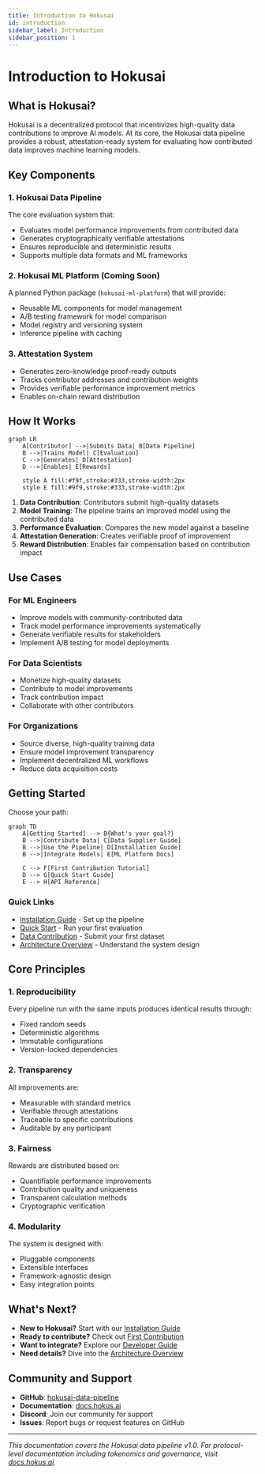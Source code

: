 ```yaml
---
title: Introduction to Hokusai
id: introduction
sidebar_label: Introduction
sidebar_position: 1
---
```


# Introduction to Hokusai

## What is Hokusai?

Hokusai is a decentralized protocol that incentivizes high-quality data contributions to improve AI models. At its core, the Hokusai data pipeline provides a robust, attestation-ready system for evaluating how contributed data improves machine learning models.

## Key Components

### 1. Hokusai Data Pipeline
The core evaluation system that:
- Evaluates model performance improvements from contributed data
- Generates cryptographically verifiable attestations
- Ensures reproducible and deterministic results
- Supports multiple data formats and ML frameworks

### 2. Hokusai ML Platform (Coming Soon)
A planned Python package (`hokusai-ml-platform`) that will provide:
- Reusable ML components for model management
- A/B testing framework for model comparison
- Model registry and versioning system
- Inference pipeline with caching

### 3. Attestation System
- Generates zero-knowledge proof-ready outputs
- Tracks contributor addresses and contribution weights
- Provides verifiable performance improvement metrics
- Enables on-chain reward distribution

## How It Works

```mermaid
graph LR
    A[Contributor] -->|Submits Data| B[Data Pipeline]
    B -->|Trains Model| C[Evaluation]
    C -->|Generates| D[Attestation]
    D -->|Enables| E[Rewards]
    
    style A fill:#f9f,stroke:#333,stroke-width:2px
    style E fill:#9f9,stroke:#333,stroke-width:2px
```

1. **Data Contribution**: Contributors submit high-quality datasets
2. **Model Training**: The pipeline trains an improved model using the contributed data
3. **Performance Evaluation**: Compares the new model against a baseline
4. **Attestation Generation**: Creates verifiable proof of improvement
5. **Reward Distribution**: Enables fair compensation based on contribution impact

## Use Cases

### For ML Engineers
- Improve models with community-contributed data
- Track model performance improvements systematically
- Generate verifiable results for stakeholders
- Implement A/B testing for model deployments

### For Data Scientists
- Monetize high-quality datasets
- Contribute to model improvements
- Track contribution impact
- Collaborate with other contributors

### For Organizations
- Source diverse, high-quality training data
- Ensure model improvement transparency
- Implement decentralized ML workflows
- Reduce data acquisition costs

## Getting Started

Choose your path:

```mermaid
graph TD
    A[Getting Started] --> B{What's your goal?}
    B -->|Contribute Data| C[Data Supplier Guide]
    B -->|Use the Pipeline| D[Installation Guide]
    B -->|Integrate Models| E[ML Platform Docs]
    
    C --> F[First Contribution Tutorial]
    D --> G[Quick Start Guide]
    E --> H[API Reference]
```

### Quick Links
- [Installation Guide](../getting-started/installation.md) - Set up the pipeline
- [Quick Start](../getting-started/quick-start.md) - Run your first evaluation
- [Data Contribution](../getting-started/first-contribution.md) - Submit your first dataset
- [Architecture Overview](./architecture.md) - Understand the system design

## Core Principles

### 1. Reproducibility
Every pipeline run with the same inputs produces identical results through:
- Fixed random seeds
- Deterministic algorithms
- Immutable configurations
- Version-locked dependencies

### 2. Transparency
All improvements are:
- Measurable with standard metrics
- Verifiable through attestations
- Traceable to specific contributions
- Auditable by any participant

### 3. Fairness
Rewards are distributed based on:
- Quantifiable performance improvements
- Contribution quality and uniqueness
- Transparent calculation methods
- Cryptographic verification

### 4. Modularity
The system is designed with:
- Pluggable components
- Extensible interfaces
- Framework-agnostic design
- Easy integration points

## What's Next?

- **New to Hokusai?** Start with our [Installation Guide](../getting-started/installation.md)
- **Ready to contribute?** Check out [First Contribution](../getting-started/first-contribution.md)
- **Want to integrate?** Explore our [Developer Guide](../developer-guide/api-reference.md)
- **Need details?** Dive into the [Architecture Overview](./architecture.md)

## Community and Support

- **GitHub**: [hokusai-data-pipeline](https://github.com/Hokusai-protocol/hokusai-data-pipeline)
- **Documentation**: [docs.hokus.ai](https://docs.hokus.ai)
- **Discord**: Join our community for support
- **Issues**: Report bugs or request features on GitHub

---

*This documentation covers the Hokusai data pipeline v1.0. For protocol-level documentation including tokenomics and governance, visit [docs.hokus.ai](https://docs.hokus.ai).*